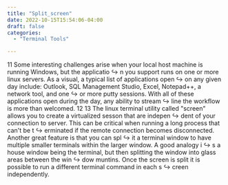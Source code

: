 ```yaml
---
title: "Split_screen"
date: 2022-10-15T15:54:06-04:00
draft: false
categories:
  - "Terminal Tools"

---
```



 11 Some interesting challenges arise when your local host machine is running Windows, but the applicatio    ↪ n you support runs on one or more linux servers.  As a visual, a typical list of applications open     ↪ on any given day include: Outlook, SQL Management Studio, Excel, Notepad++, a network tool, and one    ↪  or more putty sessions.  With all of these applications open during the day, any ability to stream    ↪ line the workflow is more than welcomed.
 12 
 13 The linux terminal utility called "screen" allows you to create a virtualized sesson that are indepen    ↪ dent of your connection to server. This can be critical when running a long process that can't be t    ↪ erminated if the remote connection becomes disconnected.  Another great feature is that you can spl    ↪ it a terminal window to have multiple smaller terminals within the larger window.  A good analogy i    ↪ s a house window being the terminal, but then splitting the window into glass areas between the win    ↪ dow muntins.  Once the screen is split it is possible to run a different terminal command in each s    ↪ creen independently.

